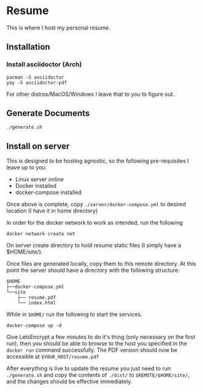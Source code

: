 # Resume
This is where I host my personal resume.

## Installation

### Install asciidoctor (Arch)
```
pacman -S asciidoctor
yay -S asciidoctor-pdf
```

For other distros/MacOS/Windows I leave that to you to figure out.

## Generate Documents

```
./generate.sh
```

## Install on server

This is designed to be hosting agnostic, so the following pre-requisites I leave up to you:

- Linux server online
- Docker installed
- docker-compose installed

Once above is complete, copy `./server/docker-compose.yml` to desired location (I have it in home directory)

In order for the docker network to work as intended, run the following

```
docker network create net
```

On server create directory to hold resume static files (I simply have a $HOME/site/). 

Once files are generated locally, copy them to this remote directory. At this point the server should have a directory with the following structure:

```
$HOME
├──docker-compose.yml
└──site
    ├── resume.pdf
    └── index.html
```

While in `$HOME/` run the following to start the services.

```shell
docker-compose up -d
```

Give LetsEncrypt a few minutes to do it's thing (only necessary on the first run), then you should be able to browse to the host you specified in the `docker run` command successfully. The PDF version should now be accessible at `$YOUR_HOST/resume.pdf`

After everything is live to update the resume you just need to run `./generate.sh` and copy the contents of `./dist/` to `$REMOTE/$HOME/site/`, and the changes should be effective immediately.

